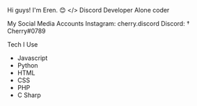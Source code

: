 Hi guys! I'm Eren. 😊
</> Discord Developer
Alone coder

My Social Media Accounts
Instagram: cherry.discord
Discord: † Cherry#0789

Tech I Use
- Javascript
- Python
- HTML
- CSS
- PHP
- C Sharp
